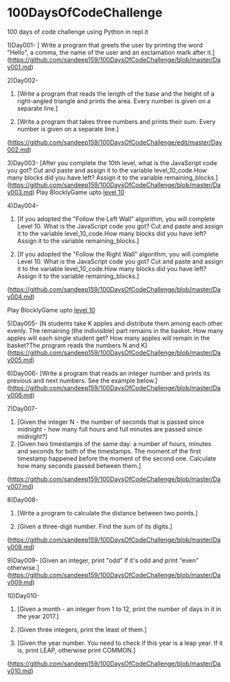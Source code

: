 # 100DaysOfCodeChallenge
100 days of code challenge using Python in repl.it

1)Day001-
[ Write a program that greets the user by printing the word "Hello", a comma, the name of the user and an exclamation mark after it.]
(https://github.com/sandeep159/100DaysOfCodeChallenge/blob/master/Day001.md)

2)Day002-

1. [Write a program that reads the length of the base and the height of a right-angled triangle and prints the area. Every number is given on a separate line.]

2. [Write a program that takes three numbers and prints their sum. Every number is given on a separate line.]

(https://github.com/sandeep159/100DaysOfCodeChallenge/edit/master/Day002.md)

3)Day003-
[After you complete the 10th level, what is the JavaScript code you got? 
Cut and paste and assign it to the variable level_10_code.How many blocks did you have left? Assign it to the variable remaining_blocks.]
(https://github.com/sandeep159/100DaysOfCodeChallenge/blob/master/Day003.md)
Play BlocklyGame upto [level 10](https://blockly-games.appspot.com/maze)

4)Day004-

1. [If you adopted the "Follow the Left Wall" algorithm, you will complete Level 10. 
What is the JavaScript code you got? Cut and paste and assign it to the variable level_10_code.How many blocks did you have left? Assign it to the variable remaining_blocks.]

2. [If you adopted the "Follow the Right Wall" algorithm, you will complete Level 10. 
What is the JavaScript code you got? Cut and paste and assign it to the variable level_10_code.How many blocks did you have left? Assign it to the variable remaining_blocks.]

(https://github.com/sandeep159/100DaysOfCodeChallenge/blob/master/Day004.md)

Play BlocklyGame upto [level 10](https://blockly-games.appspot.com/maze)

5)Day005-
[N students take K apples and distribute them among each other evenly. The remaining (the indivisible) part remains in the basket. How many apples will each single student get? How many apples will remain in the basket?The program reads the numbers N and K]
(https://github.com/sandeep159/100DaysOfCodeChallenge/blob/master/Day005.md)

6)Day006-
[Write a program that reads an integer number and prints its previous and next numbers. See the example below.]
(https://github.com/sandeep159/100DaysOfCodeChallenge/blob/master/Day006.md)

7)Day007-
1. [Given the integer N - the number of seconds that is passed since midnight - how many full hours and full minutes are passed since midnight?]
2. [Given two timestamps of the same day: a number of hours, minutes and seconds for both of the timestamps. The moment of the first timestamp happened before the moment of the second one. Calculate how many seconds passed between them.]

(https://github.com/sandeep159/100DaysOfCodeChallenge/blob/master/Day007.md)

8)Day008-
1. [Write a program to calculate the distance between two points.]

2. [Given a three-digit number. Find the sum of its digits.]

(https://github.com/sandeep159/100DaysOfCodeChallenge/blob/master/Day008.md)

9)Day009-
[Given an integer, print "odd" if it's odd and print "even" otherwise.]
(https://github.com/sandeep159/100DaysOfCodeChallenge/blob/master/Day009.md)

10)Day010-
1. [Given a month - an integer from 1 to 12, print the number of days in it in the year 2017.]

2. [Given three integers, print the least of them.]

3. [Given the year number. You need to check if this year is a leap year. If it is, print LEAP, otherwise print COMMON.]

(https://github.com/sandeep159/100DaysOfCodeChallenge/blob/master/Day010.md)



